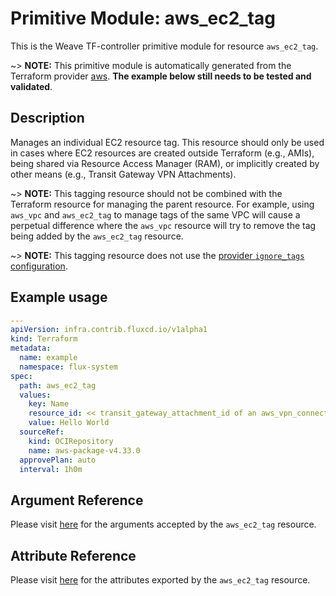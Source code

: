 
# Primitive Module: aws_ec2_tag

This is the Weave TF-controller primitive module for resource `aws_ec2_tag`.

~> **NOTE:** This primitive module is automatically generated from the Terraform provider [aws](https://registry.terraform.io/providers/hashicorp/aws/latest/docs/resources/ec2_tag). **The example below still needs to be tested and validated**.

## Description

Manages an individual EC2 resource tag. This resource should only be used in cases where EC2 resources are created outside Terraform (e.g., AMIs), being shared via Resource Access Manager (RAM), or implicitly created by other means (e.g., Transit Gateway VPN Attachments).

~> **NOTE:** This tagging resource should not be combined with the Terraform resource for managing the parent resource. For example, using `aws_vpc` and `aws_ec2_tag` to manage tags of the same VPC will cause a perpetual difference where the `aws_vpc` resource will try to remove the tag being added by the `aws_ec2_tag` resource.

~> **NOTE:** This tagging resource does not use the [provider `ignore_tags` configuration](/docs/providers/aws/index.html#ignore_tags).

## Example usage

```yaml
---
apiVersion: infra.contrib.fluxcd.io/v1alpha1
kind: Terraform
metadata:
  name: example
  namespace: flux-system
spec:
  path: aws_ec2_tag
  values:
    key: Name
    resource_id: << transit_gateway_attachment_id of an aws_vpn_connection >>
    value: Hello World
  sourceRef:
    kind: OCIRepository
    name: aws-package-v4.33.0
  approvePlan: auto
  interval: 1h0m
```

## Argument Reference

Please visit [here](https://registry.terraform.io/providers/hashicorp/aws/4.33.0/docs/resources/ec2_tag#argument-reference) for the arguments accepted by the `aws_ec2_tag` resource.

## Attribute Reference

Please visit [here](https://registry.terraform.io/providers/hashicorp/aws/4.33.0/docs/resources/ec2_tag#attributes-reference) for the attributes exported by the `aws_ec2_tag` resource.
